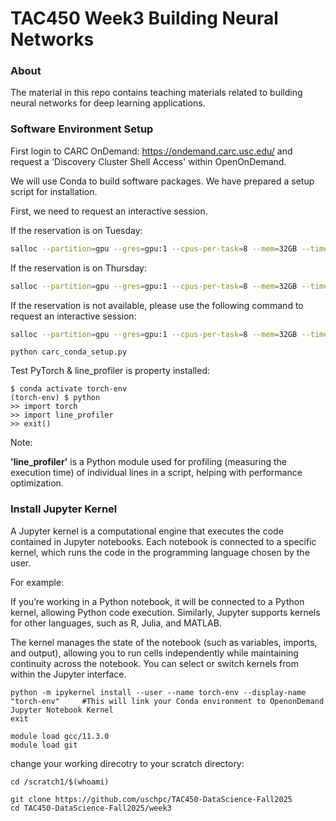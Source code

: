# TAC450 Week3 Building Neural Networks

### About
The material in this repo contains teaching materials related to building neural networks for deep learning applications. 

### Software Environment Setup
First login to CARC OnDemand: https://ondemand.carc.usc.edu/ and request a 'Discovery Cluster Shell Access' within OpenOnDemand. 

We will use Conda to build software packages. We have prepared a setup script for installation. 

First, we need to request an interactive session. 

If the reservation is on Tuesday:
```bash
salloc --partition=gpu --gres=gpu:1 --cpus-per-task=8 --mem=32GB --time=00:30:00 --account=irahbari_1147 --reservation=tac450-tu
```

If the reservation is on Thursday:
```bash
salloc --partition=gpu --gres=gpu:1 --cpus-per-task=8 --mem=32GB --time=00:30:00 --account=irahbari_1147 --reservation=tac450-th
```

If the reservation is not available, please use the following command to request an interactive session: 
```bash
salloc --partition=gpu --gres=gpu:1 --cpus-per-task=8 --mem=32GB --time=00:30:00 --account=irahbari_1147
```

```
python carc_conda_setup.py
```

Test PyTorch & line_profiler is property installed: 
```
$ conda activate torch-env
(torch-env) $ python
>> import torch
>> import line_profiler
>> exit()
```

Note: 

**'line_profiler'** is a Python module used for profiling (measuring the execution time) of individual lines in a script, helping with performance optimization.


### Install Jupyter Kernel

A Jupyter kernel is a computational engine that executes the code contained in Jupyter notebooks. Each notebook is connected to a specific kernel, which runs the code in the programming language chosen by the user.

For example:

If you’re working in a Python notebook, it will be connected to a Python kernel, allowing Python code execution.
Similarly, Jupyter supports kernels for other languages, such as R, Julia, and MATLAB.

The kernel manages the state of the notebook (such as variables, imports, and output), allowing you to run cells independently while maintaining continuity across the notebook. You can select or switch kernels from within the Jupyter interface.
```
python -m ipykernel install --user --name torch-env --display-name "torch-env"     #This will link your Conda environment to OpenonDemand Jupyter Notebook Kernel
exit 
```
```
module load gcc/11.3.0
module load git
```
change your working direcotry to your scratch directory:
```
cd /scratch1/$(whoami)
```
```
git clone https://github.com/uschpc/TAC450-DataScience-Fall2025
cd TAC450-DataScience-Fall2025/week3
```



